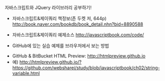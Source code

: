 자바스크립트와 JQuery 라이브러리 공부하기!

* 자바스크립트&제이쿼리 책정보(존 두켓 저, 644p)
http://book.naver.com/bookdb/book_detail.nhn?bid=8890588

* 자바스크립트&제이쿼리 예제소스
http://javascriptbook.com/code/

* GitHub에 있는 실습 예제를 브라우저에서 보는 방법
- GitHub & BitBucket HTML Preview: http://htmlpreview.github.io
- 예) http://htmlpreview.github.io/?https://github.com/websharei/study/blob/javascriptbook/ch02/string-variable.html

